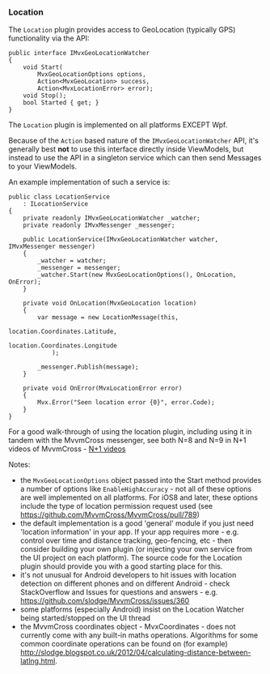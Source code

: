 ### Location

The `Location` plugin provides access to GeoLocation (typically GPS) functionality via the API:

    public interface IMvxGeoLocationWatcher
    {
        void Start(
            MvxGeoLocationOptions options, 
            Action<MvxGeoLocation> success, 
            Action<MvxLocationError> error);
        void Stop();
        bool Started { get; }
    }

The `Location` plugin is implemented on all platforms EXCEPT Wpf.

Because of the `Action` based nature of the `IMvxGeoLocationWatcher` API, it's generally best **not** to use this interface directly inside ViewModels, but instead to use the API in a singleton service which can then send Messages to your ViewModels.

An example implementation of such a service is:

    public class LocationService
        : ILocationService
    {
        private readonly IMvxGeoLocationWatcher _watcher;
        private readonly IMvxMessenger _messenger;

        public LocationService(IMvxGeoLocationWatcher watcher, IMvxMessenger messenger)
        {
            _watcher = watcher;
            _messenger = messenger;
            _watcher.Start(new MvxGeoLocationOptions(), OnLocation, OnError);
        }

        private void OnLocation(MvxGeoLocation location)
        {
            var message = new LocationMessage(this,
                                              location.Coordinates.Latitude,
                                              location.Coordinates.Longitude
                );

            _messenger.Publish(message);
        }

        private void OnError(MvxLocationError error)
        {
            Mvx.Error("Seen location error {0}", error.Code);
        }
    }

For a good walk-through of using the location plugin, including using it in tandem with the MvvmCross messenger, see both N=8 and N=9 in N+1 videos of MvvmCross - [N+1 videos](https://github.com/slodge/MvvmCross/wiki/N-1-Videos-Of-MvvmCross)


Notes:

- the `MvxGeoLocationOptions` object passed into the Start method provides a number of options like `EnableHighAccuracy` - not all of these options are well implemented on all platforms. For iOS8 and later, these options include the type of location permission request used (see https://github.com/MvvmCross/MvvmCross/pull/789)
- the default implementation is a good 'general' module if you just need 'location information' in your app. If your app requires more - e.g. control over time and distance tracking, geo-fencing, etc - then consider building your own plugin (or injecting your own service from the UI project on each platform). The source code for the Location plugin should provide you with a good starting place for this.
- it's not unusual for Android developers to hit issues with location detection on different phones and on different Android - check StackOverflow and Issues for questions and answers - e.g. https://github.com/slodge/MvvmCross/issues/360
- some platforms (especially Android) insist on the Location Watcher being started/stopped on the UI thread
- the MvvmCross coordinates object - MvxCoordinates - does not currently come with any built-in maths operations. Algorithms for some common coordinate operations can be found on (for example) http://slodge.blogspot.co.uk/2012/04/calculating-distance-between-latlng.html.